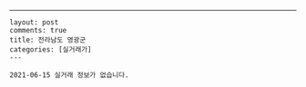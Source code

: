---
    layout: post
    comments: true
    title: 전라남도 영광군
    categories: [실거래가]
    ---

    2021-06-15 실거래 정보가 없습니다.

    